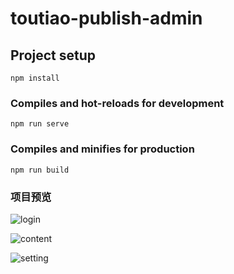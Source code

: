 # toutiao-publish-admin

## Project setup

```
npm install
```

### Compiles and hot-reloads for development

```
npm run serve
```

### Compiles and minifies for production
```
npm run build
```



### 项目预览



![login](https://gitee.com/yunhai0644/imghub/raw/master/20220330174934.png)

![content](https://gitee.com/yunhai0644/imghub/raw/master/20220330174936.png)

![setting](https://gitee.com/yunhai0644/imghub/raw/master/20220330174940.png)

